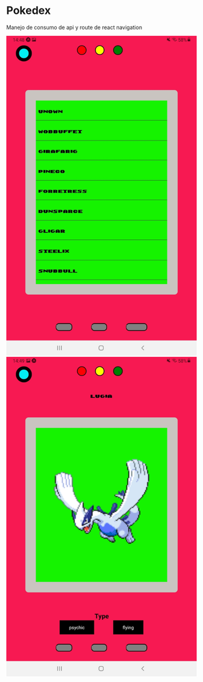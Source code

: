 # Pokedex
Manejo de consumo de api y route de react navigation

![Image text](https://github.com/EmilioJHerrera/Pokedex/blob/master/Poke_intro.jpg)
![Image text](https://github.com/EmilioJHerrera/Pokedex/blob/master/Poke_dex.jpg)

